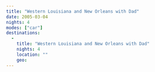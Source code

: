 ```yaml
---
title: "Western Louisiana and New Orleans with Dad"
date: 2005-03-04
nights: 4
modes: ["car"]
destinations:
  -
    title: "Western Louisiana and New Orleans with Dad"
    nights: 4
    location: ""
    geo:
---
```



